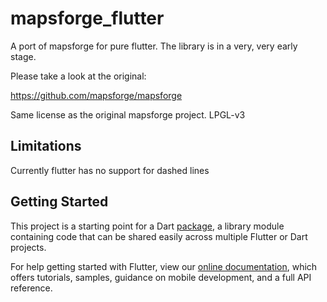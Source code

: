 # mapsforge_flutter

A port of mapsforge for pure flutter. The library is in a very, very early stage. 

Please take a look at the original:

https://github.com/mapsforge/mapsforge

Same license as the original mapsforge project. LPGL-v3

## Limitations

Currently flutter has no support for dashed lines


## Getting Started

This project is a starting point for a Dart
[package](https://flutter.dev/developing-packages/),
a library module containing code that can be shared easily across
multiple Flutter or Dart projects.

For help getting started with Flutter, view our 
[online documentation](https://flutter.dev/docs), which offers tutorials, 
samples, guidance on mobile development, and a full API reference.
